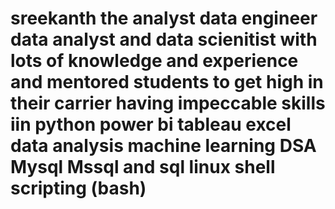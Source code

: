 # sreekanth the analyst data engineer data analyst and data scienitist with lots of knowledge and experience and mentored students to get high in their carrier having impeccable skills iin python power bi tableau excel data analysis machine learning DSA Mysql Mssql and sql linux shell scripting (bash)
